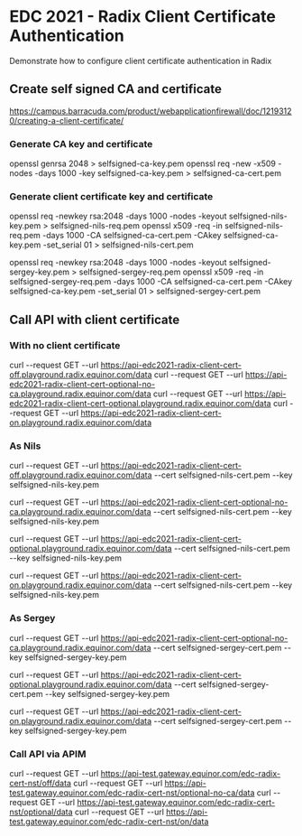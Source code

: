 # EDC 2021 - Radix Client Certificate Authentication

Demonstrate how to configure client certificate authentication in Radix

## Create self signed CA and certificate

https://campus.barracuda.com/product/webapplicationfirewall/doc/12193120/creating-a-client-certificate/

### Generate CA key and certificate
openssl genrsa 2048 > selfsigned-ca-key.pem
openssl req -new -x509 -nodes -days 1000 -key selfsigned-ca-key.pem > selfsigned-ca-cert.pem

### Generate client certificate key and certificate
openssl req -newkey rsa:2048 -days 1000 -nodes -keyout selfsigned-nils-key.pem > selfsigned-nils-req.pem
openssl x509 -req -in selfsigned-nils-req.pem -days 1000 -CA selfsigned-ca-cert.pem -CAkey selfsigned-ca-key.pem -set_serial 01 > selfsigned-nils-cert.pem

openssl req -newkey rsa:2048 -days 1000 -nodes -keyout selfsigned-sergey-key.pem > selfsigned-sergey-req.pem
openssl x509 -req -in selfsigned-sergey-req.pem -days 1000 -CA selfsigned-ca-cert.pem -CAkey selfsigned-ca-key.pem -set_serial 01 > selfsigned-sergey-cert.pem

## Call API with client certificate

### With no client certificate

curl --request GET --url https://api-edc2021-radix-client-cert-off.playground.radix.equinor.com/data
curl --request GET --url https://api-edc2021-radix-client-cert-optional-no-ca.playground.radix.equinor.com/data
curl --request GET --url https://api-edc2021-radix-client-cert-optional.playground.radix.equinor.com/data
curl --request GET --url https://api-edc2021-radix-client-cert-on.playground.radix.equinor.com/data

### As Nils
curl --request GET --url https://api-edc2021-radix-client-cert-off.playground.radix.equinor.com/data --cert selfsigned-nils-cert.pem --key selfsigned-nils-key.pem

curl --request GET --url https://api-edc2021-radix-client-cert-optional-no-ca.playground.radix.equinor.com/data --cert selfsigned-nils-cert.pem --key selfsigned-nils-key.pem

curl --request GET --url https://api-edc2021-radix-client-cert-optional.playground.radix.equinor.com/data --cert selfsigned-nils-cert.pem --key selfsigned-nils-key.pem

curl --request GET --url https://api-edc2021-radix-client-cert-on.playground.radix.equinor.com/data --cert selfsigned-nils-cert.pem --key selfsigned-nils-key.pem

### As Sergey

curl --request GET --url https://api-edc2021-radix-client-cert-optional-no-ca.playground.radix.equinor.com/data --cert selfsigned-sergey-cert.pem --key selfsigned-sergey-key.pem

curl --request GET --url https://api-edc2021-radix-client-cert-optional.playground.radix.equinor.com/data --cert selfsigned-sergey-cert.pem --key selfsigned-sergey-key.pem

curl --request GET --url https://api-edc2021-radix-client-cert-on.playground.radix.equinor.com/data --cert selfsigned-sergey-cert.pem --key selfsigned-sergey-key.pem

### Call API via APIM

curl --request GET --url https://api-test.gateway.equinor.com/edc-radix-cert-nst/off/data
curl --request GET --url https://api-test.gateway.equinor.com/edc-radix-cert-nst/optional-no-ca/data 
curl --request GET --url https://api-test.gateway.equinor.com/edc-radix-cert-nst/optional/data 
curl --request GET --url https://api-test.gateway.equinor.com/edc-radix-cert-nst/on/data 